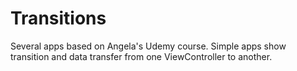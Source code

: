 # Transitions
Several apps based on Angela's Udemy course.
Simple apps show transition and data transfer from one ViewController to another.
